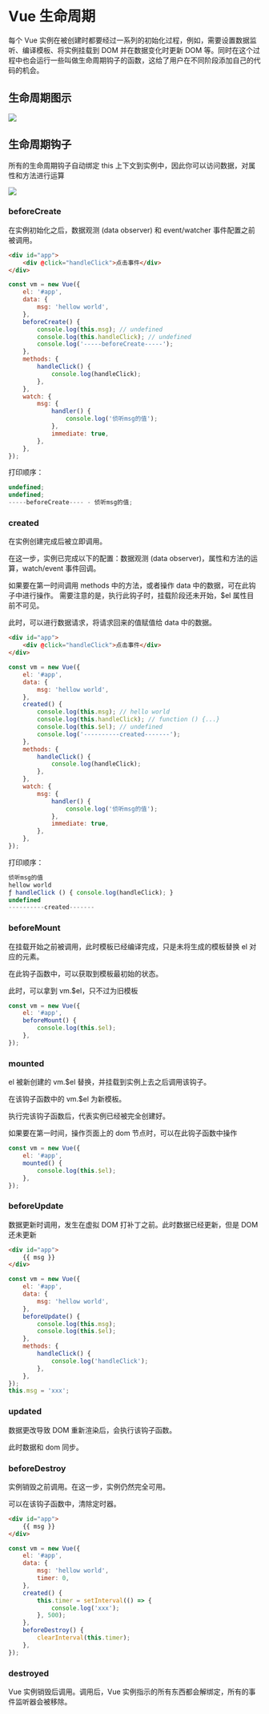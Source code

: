 # Vue 生命周期

每个 Vue 实例在被创建时都要经过一系列的初始化过程，例如，需要设置数据监听、编译模板、将实例挂载到 DOM 并在数据变化时更新 DOM 等。同时在这个过程中也会运行一些叫做生命周期钩子的函数，这给了用户在不同阶段添加自己的代码的机会。

## 生命周期图示

![](https://developer.duyiedu.com/myVue/lifecycle1.png)

## 生命周期钩子

所有的生命周期钩子自动绑定 this 上下文到实例中，因此你可以访问数据，对属性和方法进行运算

![](https://developer.duyiedu.com/myVue/lifecycle2.png)

### beforeCreate

在实例初始化之后，数据观测 (data observer) 和 event/watcher 事件配置之前被调用。

```html
<div id="app">
    <div @click="handleClick">点击事件</div>
</div>
```

```js
const vm = new Vue({
    el: '#app',
    data: {
        msg: 'hellow world',
    },
    beforeCreate() {
        console.log(this.msg); // undefined
        console.log(this.handleClick); // undefined
        console.log('-----beforeCreate-----');
    },
    methods: {
        handleClick() {
            console.log(handleClick);
        },
    },
    watch: {
        msg: {
            handler() {
                console.log('侦听msg的值');
            },
            immediate: true,
        },
    },
});
```

打印顺序：

```js
undefined;
undefined;
-----beforeCreate---- - 侦听msg的值;
```

### created

在实例创建完成后被立即调用。

在这一步，实例已完成以下的配置：数据观测 (data observer)，属性和方法的运算，watch/event 事件回调。

如果要在第一时间调用 methods 中的方法，或者操作 data 中的数据，可在此钩子中进行操作。
需要注意的是，执行此钩子时，挂载阶段还未开始，\$el 属性目前不可见。

此时，可以进行数据请求，将请求回来的值赋值给 data 中的数据。

```html
<div id="app">
    <div @click="handleClick">点击事件</div>
</div>
```

```js
const vm = new Vue({
    el: '#app',
    data: {
        msg: 'hellow world',
    },
    created() {
        console.log(this.msg); // hello world
        console.log(this.handleClick); // function () {...}
        console.log(this.$el); // undefined
        console.log('----------created-------');
    },
    methods: {
        handleClick() {
            console.log(handleClick);
        },
    },
    watch: {
        msg: {
            handler() {
                console.log('侦听msg的值');
            },
            immediate: true,
        },
    },
});
```

打印顺序：

```js
侦听msg的值
hellow world
ƒ handleClick () { console.log(handleClick); }
undefined
----------created-------
```

### beforeMount

在挂载开始之前被调用，此时模板已经编译完成，只是未将生成的模板替换 el 对应的元素。

在此钩子函数中，可以获取到模板最初始的状态。

此时，可以拿到 vm.\$el，只不过为旧模板

```js
const vm = new Vue({
    el: '#app',
    beforeMount() {
        console.log(this.$el);
    },
});
```

### mounted

el 被新创建的 vm.\$el 替换，并挂载到实例上去之后调用该钩子。

在该钩子函数中的 vm.\$el 为新模板。

执行完该钩子函数后，代表实例已经被完全创建好。

如果要在第一时间，操作页面上的 dom 节点时，可以在此钩子函数中操作

```js
const vm = new Vue({
    el: '#app',
    mounted() {
        console.log(this.$el);
    },
});
```

### beforeUpdate

数据更新时调用，发生在虚拟 DOM 打补丁之前。此时数据已经更新，但是 DOM 还未更新

```html
<div id="app">
    {{ msg }}
</div>
```

```js
const vm = new Vue({
    el: '#app',
    data: {
        msg: 'hellow world',
    },
    beforeUpdate() {
        console.log(this.msg);
        console.log(this.$el);
    },
    methods: {
        handleClick() {
            console.log('handleClick');
        },
    },
});
this.msg = 'xxx';
```

### updated

数据更改导致 DOM 重新渲染后，会执行该钩子函数。

此时数据和 dom 同步。

### beforeDestroy

实例销毁之前调用。在这一步，实例仍然完全可用。

可以在该钩子函数中，清除定时器。

```html
<div id="app">
    {{ msg }}
</div>
```

```js
const vm = new Vue({
    el: '#app',
    data: {
        msg: 'hellow world',
        timer: 0,
    },
    created() {
        this.timer = setInterval(() => {
            console.log('xxx');
        }, 500);
    },
    beforeDestroy() {
        clearInterval(this.timer);
    },
});
```

### destroyed

Vue 实例销毁后调用。调用后，Vue 实例指示的所有东西都会解绑定，所有的事件监听器会被移除。
